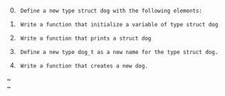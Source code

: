 0.      Define a new type struct dog with the following elements:                                                                             
1.      Write a function that initialize a variable of type struct dog                                                                        
2.      Write a function that prints a struct dog                                                                                             
3.      Define a new type dog_t as a new name for the type struct dog.                                                                        
4.      Write a function that creates a new dog.                                                                                              
~                                                                                                                                             
~                                                
